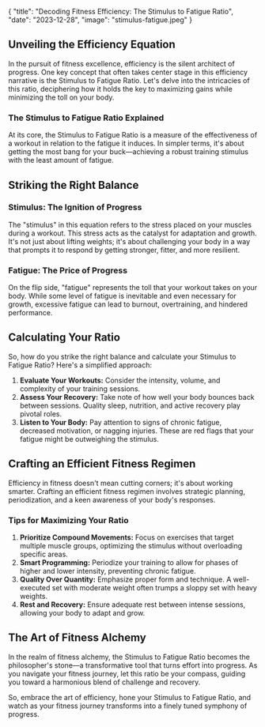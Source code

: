 {
    "title": "Decoding Fitness Efficiency: The Stimulus to Fatigue Ratio",
    "date": "2023-12-28",
    "image": "stimulus-fatigue.jpeg"
}


## Unveiling the Efficiency Equation

In the pursuit of fitness excellence, efficiency is the silent architect of progress. One key concept that often takes center stage in this efficiency narrative is the Stimulus to Fatigue Ratio. Let's delve into the intricacies of this ratio, deciphering how it holds the key to maximizing gains while minimizing the toll on your body.

### The Stimulus to Fatigue Ratio Explained

At its core, the Stimulus to Fatigue Ratio is a measure of the effectiveness of a workout in relation to the fatigue it induces. In simpler terms, it's about getting the most bang for your buck—achieving a robust training stimulus with the least amount of fatigue.

## Striking the Right Balance

### Stimulus: The Ignition of Progress

The "stimulus" in this equation refers to the stress placed on your muscles during a workout. This stress acts as the catalyst for adaptation and growth. It's not just about lifting weights; it's about challenging your body in a way that prompts it to respond by getting stronger, fitter, and more resilient.

### Fatigue: The Price of Progress

On the flip side, "fatigue" represents the toll that your workout takes on your body. While some level of fatigue is inevitable and even necessary for growth, excessive fatigue can lead to burnout, overtraining, and hindered performance.

## Calculating Your Ratio

So, how do you strike the right balance and calculate your Stimulus to Fatigue Ratio? Here's a simplified approach:

1. **Evaluate Your Workouts:** Consider the intensity, volume, and complexity of your training sessions.
2. **Assess Your Recovery:** Take note of how well your body bounces back between sessions. Quality sleep, nutrition, and active recovery play pivotal roles.
3. **Listen to Your Body:** Pay attention to signs of chronic fatigue, decreased motivation, or nagging injuries. These are red flags that your fatigue might be outweighing the stimulus.

## Crafting an Efficient Fitness Regimen

Efficiency in fitness doesn't mean cutting corners; it's about working smarter. Crafting an efficient fitness regimen involves strategic planning, periodization, and a keen awareness of your body's responses.

### Tips for Maximizing Your Ratio

1. **Prioritize Compound Movements:** Focus on exercises that target multiple muscle groups, optimizing the stimulus without overloading specific areas.
2. **Smart Programming:** Periodize your training to allow for phases of higher and lower intensity, preventing chronic fatigue.
3. **Quality Over Quantity:** Emphasize proper form and technique. A well-executed set with moderate weight often trumps a sloppy set with heavy weights.
4. **Rest and Recovery:** Ensure adequate rest between intense sessions, allowing your body to adapt and grow.

## The Art of Fitness Alchemy

In the realm of fitness alchemy, the Stimulus to Fatigue Ratio becomes the philosopher's stone—a transformative tool that turns effort into progress. As you navigate your fitness journey, let this ratio be your compass, guiding you toward a harmonious blend of challenge and recovery.

So, embrace the art of efficiency, hone your Stimulus to Fatigue Ratio, and watch as your fitness journey transforms into a finely tuned symphony of progress.

